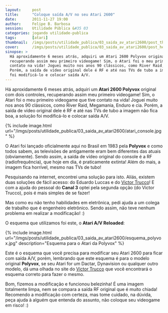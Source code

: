 ```yaml
---
layout:     post
title:      "Coloque saída A/V no seu Atari 2600"
date:       2011-11-27 19:00
author:     Felipe B. Barbosa
session:    Utilidade Pública &#35 03
categories: jogando utilidade-publica
tags:       [atari]
thumbnail:  /imgs/posts/utilidade_publica/03_saida_av_atari2600/post_thumbnail.jpg
cover:      /imgs/posts/utilidade_publica/03_saida_av_atari2600/post_header.jpg
sinopse: >
  Há aproxidamente 6 meses atrás, adquiri um Atari 2600 Polyvox original com dois controles,
  recuperando assim meu primeiro videogame! Sim, o Atari foi o meu primeiro videogame que tive
  contato na vida! Joguei muito nos anos 90 clássicos, como River Raid, Megamania, Enduro e cia.
  Porém, a saída de vídeo original dele é RF e até nas TVs de tubo a imagem não fica boa, a solução
  foi modificá-lo e colocar saída A/V.
---
```

Há aproxidamente 6 meses atrás, adquiri um **Atari 2600 Polyvox** original com dois controles,
recuperando assim meu primeiro videogame! Sim, o Atari foi o meu primeiro videogame que tive
contato na vida! Joguei muito nos anos 90 clássicos, como River Raid, Megamania, Enduro e cia.
Porém, a saída de vídeo original dele é RF e até nas TVs de tubo a imagem não fica boa, a solução
foi modificá-lo e colocar saída A/V.

{% include image.html
  url="/imgs/posts/utilidade_publica/03_saida_av_atari2600/atari_console.jpg" %}

O Atari foi lançado oficialmente aqui no Brasil em 1983 pela **Polyvox** e como todos sabem,
as televisões de antigamente eram bem diferentes das atuais (obviamente). Sendo assim, a saída
de vídeo original do console é a RF (radiofrequência), que hoje em dia, é praticamente extinta!
Além do mais, a imagem fica horrível, mesmo nas TVs de tubo!

Pesquisando na internet, encontrei uma solução para isto. Alíás, existem duas soluções de fácil
acesso: do Eduardo Luccas e do [Victor Trucco](http://www.victortrucco.com/Atari/AtariAVReloaded/AtariAVReloaded)! E com a ajuda do pessoal do **Canal 3** optei
pela segunda opção (do Victor Trucco), pois é mais simples de se fazer!

Mas como eu não tenho habilidades em eletrônica, pedi ajuda a um colega de trabalho que é engenheiro
eletrônico. Sendo assim, não teve nenhum problema em realizar a modificação! :)

O esquema que utilizamos foi este, o **Atari A/V Reloaded**:

{% include image.html
  url="/imgs/posts/utilidade_publica/03_saida_av_atari2600/esquema_polyvox.jpg"
  description="Esquema para o Atari da Polyvox" %}

Este é o esquema que você precisa para modificar seu Atari 2600 para ficar com saída A/V, porém,
lembrando que este esquema é para o modelo original **Polyvox**, se seu Atari for um Dactar,
Dynavision ou qualquer outro modelo, dá uma olhada no site do [Victor Trucco](http://www.victortrucco.com/Atari/AtariAVReloaded/AtariAVReloaded) que você encontrará
o esquema correto para fazer o mesmo.

Bom, fizemos a modificação e funcionou belezinha! É uma imagem totalmente limpa, nem se compara
a saída RF original que é muito chiada! Recomendo a modificação com certeza, mas tome cuidado,
na dúvida, peça ajuda à alguém que entenda do assunto, não coloque seu videogame em risco! :)
